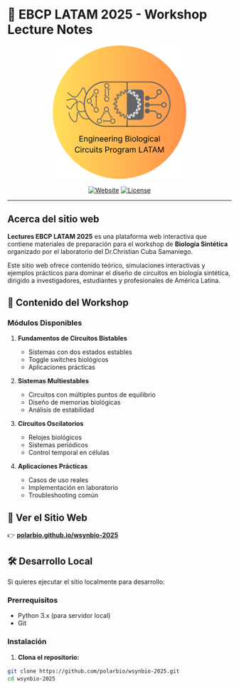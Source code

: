 # 🧬 EBCP LATAM 2025 - Workshop Lecture Notes

<div align="center">
  <img src="./images/Engineering.svg" alt="SynBio Workshop 2025" width="300">
  
  [![Website](https://img.shields.io/badge/Website-Live-brightgreen?style=for-the-badge)](https://polarbio.github.io/wsynbio-2025/)
  [![License](https://img.shields.io/badge/License-MIT-blue?style=for-the-badge)](LICENSE)

</div>

---

## Acerca del sitio web

**Lectures EBCP LATAM 2025** es una plataforma web interactiva que contiene materiales de preparación para el workshop de **Biología Sintética** organizado por el laboratorio del Dr.Christian Cuba Samaniego. 

Este sitio web ofrece contenido teórico, simulaciones interactivas y ejemplos prácticos para dominar el diseño de circuitos en biología sintética, dirigido a investigadores, estudiantes y profesionales de América Latina.

## 📖 Contenido del Workshop

###  Módulos Disponibles

1. **Fundamentos de Circuitos Bistables**
   - Sistemas con dos estados estables
   - Toggle switches biológicos
   - Aplicaciones prácticas

2. **Sistemas Multiestables**
   - Circuitos con múltiples puntos de equilibrio
   - Diseño de memorias biológicas
   - Análisis de estabilidad

3. **Circuitos Oscilatorios**
   - Relojes biológicos
   - Sistemas periódicos
   - Control temporal en células

4. **Aplicaciones Prácticas**
   - Casos de uso reales
   - Implementación en laboratorio
   - Troubleshooting común

## 🚀 Ver el Sitio Web

👉 **[polarbio.github.io/wsynbio-2025](https://polarbio.github.io/wsynbio-2025/)**

## 🛠️ Desarrollo Local

Si quieres ejecutar el sitio localmente para desarrollo:

### Prerrequisitos
- Python 3.x (para servidor local)
- Git

### Instalación

1. **Clona el repositorio:**
```bash
git clone https://github.com/polarbio/wsynbio-2025.git
cd wsynbio-2025